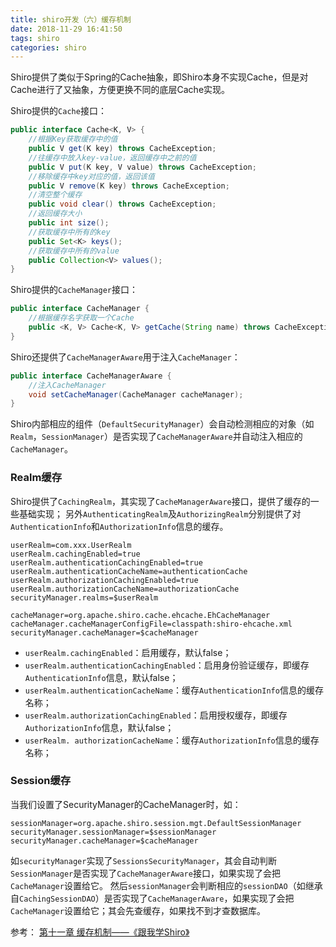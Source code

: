 ```yaml
---
title: shiro开发（六）缓存机制
date: 2018-11-29 16:41:50
tags: shiro
categories: shiro
---
```


Shiro提供了类似于Spring的Cache抽象，即Shiro本身不实现Cache，但是对Cache进行了又抽象，方便更换不同的底层Cache实现。

Shiro提供的`Cache`接口：
```java
public interface Cache<K, V> {  
    //根据Key获取缓存中的值  
    public V get(K key) throws CacheException;  
    //往缓存中放入key-value，返回缓存中之前的值  
    public V put(K key, V value) throws CacheException;   
    //移除缓存中key对应的值，返回该值  
    public V remove(K key) throws CacheException;  
    //清空整个缓存  
    public void clear() throws CacheException;  
    //返回缓存大小  
    public int size();  
    //获取缓存中所有的key  
    public Set<K> keys();  
    //获取缓存中所有的value  
    public Collection<V> values();  
}  
```

<!-- more -->

Shiro提供的`CacheManager`接口：
```java
public interface CacheManager {  
    //根据缓存名字获取一个Cache  
    public <K, V> Cache<K, V> getCache(String name) throws CacheException;  
}  
```

Shiro还提供了`CacheManagerAware`用于注入`CacheManager`：
```java
public interface CacheManagerAware {  
    //注入CacheManager  
    void setCacheManager(CacheManager cacheManager);  
}  
```
Shiro内部相应的组件（`DefaultSecurityManager`）会自动检测相应的对象（如`Realm`，`SessionManager`）是否实现了`CacheManagerAware`并自动注入相应的`CacheManager`。

### Realm缓存
Shiro提供了`CachingRealm`，其实现了`CacheManagerAware`接口，提供了缓存的一些基础实现；
另外`AuthenticatingRealm`及`AuthorizingRealm`分别提供了对`AuthenticationInfo`和`AuthorizationInfo`信息的缓存。

```
userRealm=com.xxx.UserRealm  
userRealm.cachingEnabled=true  
userRealm.authenticationCachingEnabled=true  
userRealm.authenticationCacheName=authenticationCache  
userRealm.authorizationCachingEnabled=true  
userRealm.authorizationCacheName=authorizationCache  
securityManager.realms=$userRealm

cacheManager=org.apache.shiro.cache.ehcache.EhCacheManager  
cacheManager.cacheManagerConfigFile=classpath:shiro-ehcache.xml  
securityManager.cacheManager=$cacheManager   
```
* `userRealm.cachingEnabled`：启用缓存，默认false；
* `userRealm.authenticationCachingEnabled`：启用身份验证缓存，即缓存`AuthenticationInfo`信息，默认false；
* `userRealm.authenticationCacheName`：缓存`AuthenticationInfo`信息的缓存名称；
* `userRealm.authorizationCachingEnabled`：启用授权缓存，即缓存`AuthorizationInfo`信息，默认false；
* `userRealm. authorizationCacheName`：缓存`AuthorizationInfo`信息的缓存名称；

### Session缓存
当我们设置了SecurityManager的CacheManager时，如：
```
sessionManager=org.apache.shiro.session.mgt.DefaultSessionManager  
securityManager.sessionManager=$sessionManager
securityManager.cacheManager=$cacheManager  

```
如`securityManager`实现了`SessionsSecurityManager`，其会自动判断`SessionManager`是否实现了`CacheManagerAware`接口，如果实现了会把`CacheManager`设置给它。
然后`sessionManager`会判断相应的`sessionDAO`（如继承自`CachingSessionDAO`）是否实现了`CacheManagerAware`，如果实现了会把`CacheManager`设置给它；其会先查缓存，如果找不到才查数据库。


参考：
[第十一章 缓存机制——《跟我学Shiro》](http://jinnianshilongnian.iteye.com/blog/2029217)
